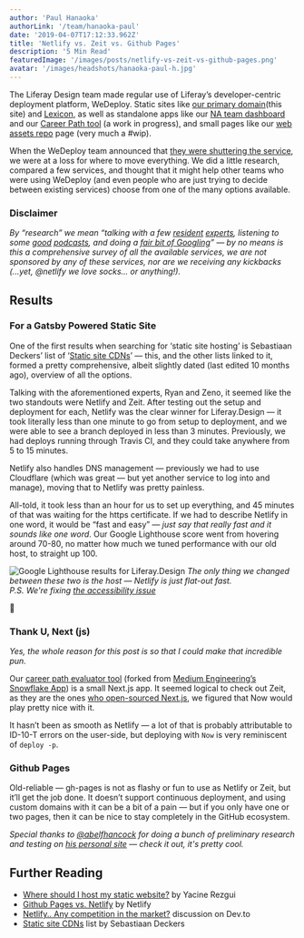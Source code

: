 ```yaml
---
author: 'Paul Hanaoka'
authorLink: '/team/hanaoka-paul'
date: '2019-04-07T17:12:33.962Z'
title: 'Netlify vs. Zeit vs. Github Pages'
description: '5 Min Read'
featuredImage: '/images/posts/netlify-vs-zeit-vs-github-pages.png'
avatar: '/images/headshots/hanaoka-paul-h.jpg'
---
```


The Liferay Design team made regular use of Liferay’s developer-centric deployment platform, WeDeploy. Static sites like [our primary domain](/)(this site) and [Lexicon](https://lexicondesign.io), as well as standalone apps like our [NA team dashboard](https://dashboard.liferay.design) and our [Career Path tool](https://path.liferay.design) (a work in progress), and small pages like our [web assets repo](https://assets-liferaydotdesign.wedeploy.io/) page (very much a #wip).

When the WeDeploy team announced that [they were shuttering the service](https://wedeploy.com/blog/discontinuing-wedeploy/), we were at a loss for where to move everything. We did a little research, compared a few services, and thought that it might help other teams who were using WeDeploy (and even people who are just trying to decide between existing services) choose from one of the many options available.

### Disclaimer

_By “research” we mean “talking with a few [resident](https://rhino.codes) [experts](https://zenorocha.com/), listening to some [good](https://syntax.fm/show/034/why-static-site-generators-are-awesome) [podcasts](https://spec.fm/podcasts/design-details/113490), and doing a [fair bit of Googling](#further-reading)” — by no means is this a comprehensive survey of all the available services, we are not sponsored by any of these services, nor are we receiving any kickbacks (...yet, @netlify we love socks... or anything!)._

## Results

### For a Gatsby Powered Static Site

One of the first results when searching for ‘static site hosting’ is Sebastiaan Deckers’ list of ‘[Static site CDNs](https://gitlab.com/commonshost/core/issues/1)’ — this, and the other lists linked to it, formed a pretty comprehensive, albeit slightly dated (last edited 10 months ago), overview of all the options.

Talking with the aforementioned experts, Ryan and Zeno, it seemed like the two standouts were Netlify and Zeit. After testing out the setup and deployment for each, Netlify was the clear winner for Liferay.Design — it took literally less than one minute to go from setup to deployment, and we were able to see a branch deployed in less than 3 minutes. Previously, we had deploys running through Travis CI, and they could take anywhere from 5 to 15 minutes.

Netlify also handles DNS management — previously we had to use Cloudflare (which was great — but yet another service to log into and manage), moving that to Netlify was pretty painless.

All-told, it took less than an hour for us to set up everything, and 45 minutes of that was waiting for the https certificate. If we had to describe Netlify in one word, it would be “fast and easy” — _just say that really fast and it sounds like one word_. Our Google Lighthouse score went from hovering around 70-80, no matter how much we tuned performance with our old host, to straight up 100.

![Google Lighthouse results for Liferay.Design](/images/posts/netlify-is-pure-speed.png)
_The only thing we changed between these two is the host — Netlify is just flat-out fast. <br />P.S. We're fixing [the accessibility issue](https://github.com/liferay-design/liferay.design/milestone/1)_

😬

### Thank U, Next (js)

_Yes, the whole reason for this post is so that I could make that incredible pun._

Our [career path evaluator tool](https://path.liferay.design) (forked from [Medium Engineering’s Snowflake App](https://github.com/Medium/snowflake)) is a small Next.js app. It seemed logical to check out Zeit, as they are the ones [who open-sourced Next.js](https://zeit.co/blog/next), we figured that Now would play pretty nice with it.

It hasn’t been as smooth as Netlify — a lot of that is probably attributable to ID-10-T errors on the user-side, but deploying with `Now` is very reminiscent of `deploy -p`.

### Github Pages

Old-reliable — gh-pages is not as flashy or fun to use as Netlify or Zeit, but it’ll get the job done. It doesn’t support continuous deployment, and using custom domains with it can be a bit of a pain — but if you only have one or two pages, then it can be nice to stay completely in the GitHub ecosystem.

_Special thanks to [@abelfhancock](/team/hancock-abel) for doing a bunch of preliminary research and testing on [his personal site](https://www.hancockaudio.com) — check it out, it's pretty cool._

## <a id="further-reading"></a>Further Reading

-   [Where should I host my static website?](https://yrezgui.com/blog/2018/04/where-should-i-host-my-static-website.html) by Yacine Rezgui
-   [Github Pages vs. Netlify](https://www.netlify.com/github-pages-vs-netlify/) by Netlify
-   [Netlify.. Any competition in the market?](https://dev.to/imthedeveloper/netlify-any-competition-in-the-market-aij) discussion on Dev.to
-   [Static site CDNs](https://gitlab.com/commonshost/core/issues/1) list by Sebastiaan Deckers
